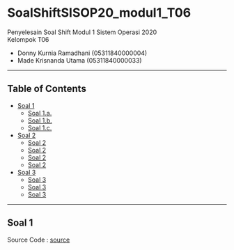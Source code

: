 # SoalShiftSISOP20_modul1_T06
Penyelesain Soal Shift Modul 1 Sistem Operasi 2020\
Kelompok T06
  * Donny Kurnia Ramadhani (05311840000004)
  * Made Krisnanda Utama (05311840000033)
  
---
## Table of Contents
* [Soal 1](#soal-1)
  * [Soal 1.a.](#soal1-1a)
  * [Soal 1.b.](#soal1-1b)
  * [Soal 1.c.](#soal1-1c)
* [Soal 2](#soal-2)
  * [Soal 2](#soal-2a)
  * [Soal 2](#soal-2b)
  * [Soal 2](#soal-2c)
  * [Soal 2](#soal-2d)
* [Soal 3](#soal-3)
  * [Soal 3](#soal-3a)
  * [Soal 3](#soal-3b)
  * [Soal 3](#soal-3c)
---

## Soal 1
Source Code : [source](https://github.com/naminai/SoalShiftSISOP20_modul1_T06/blob/master/soal1/soal1.sh)
